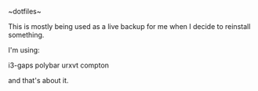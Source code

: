 ~dotfiles~

This is mostly being used as a live backup for me when I decide to reinstall something.

I'm using:

i3-gaps
polybar
urxvt
compton

and that's about it.
